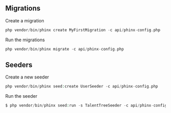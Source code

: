 


## Migrations

Create a migration
```php
php vendor/bin/phinx create MyFirstMigration -c api/phinx-config.php
```

Run the migrations
```php
php vendor/bin/phinx migrate -c api/phinx-config.php
```
## Seeders

Create a new seeder
```php
php vendor/bin/phinx seed:create UserSeeder -c api/phinx-config.php
```


Run the seeder
```php
$ php vendor/bin/phinx seed:run -s TalentTreeSeeder -c api/phinx-config.php
```